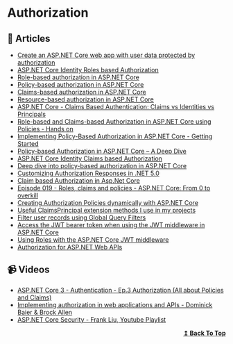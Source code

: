 # Authorization

## 📝 Articles

- [Create an ASP.NET Core web app with user data protected by authorization](https://docs.microsoft.com/en-us/aspnet/core/security/authorization/secure-data)
- [ASP.NET Core Identity Roles based Authorization](https://procodeguide.com/programming/asp-net-core-identity-roles-authorization/)
- [Role-based authorization in ASP.NET Core](https://docs.microsoft.com/en-us/aspnet/core/security/authorization/roles)
- [Policy-based authorization in ASP.NET Core](https://docs.microsoft.com/en-us/aspnet/core/security/authorization/policies)
- [Claims-based authorization in ASP.NET Core](https://docs.microsoft.com/en-us/aspnet/core/security/authorization/claims)
- [Resource-based authorization in ASP.NET Core](https://docs.microsoft.com/en-us/aspnet/core/security/authorization/resourcebased)
- [ASP.NET Core - Claims Based Authentication: Claims vs Identities vs Principals](https://eddieabbondanz.io/post/aspnet/claims-based-authentication-claims-identities-principals/)
- [Role-based and Claims-based Authorization in ASP.NET Core using Policies - Hands on](https://referbruv.com/blog/posts/role-based-and-claims-based-authorization-in-aspnet-core-using-policies-hands-on)
- [Implementing Policy-Based Authorization in ASP.NET Core - Getting Started](https://referbruv.com/blog/posts/implementing-policy-based-authorization-in-aspnet-core-getting-started)
- [Policy-based Authorization in ASP.NET Core – A Deep Dive](https://www.red-gate.com/simple-talk/dotnet/c-programming/policy-based-authorization-in-asp-net-core-a-deep-dive/)
- [ASP.NET Core Identity Claims based Authorization](https://procodeguide.com/programming/asp-net-core-identity-claims/)
- [Deep dive into policy-based authorization in ASP.NET Core](https://blog.joaograssi.com/posts/2021/asp-net-core-deep-dive-policy-based-authorization/)
- [Customizing Authorization Responses in .NET 5.0](https://benfoster.io/blog/customize-authorization-response-aspnet-core/)
- [Claim based Authorization in Asp.Net Core](http://blog.geveo.com/Claim-based-authorization-ASP-core)
- [Episode 019 - Roles, claims and policies - ASP.NET Core: From 0 to overkill](https://blog.codingmilitia.com/2019/04/29/aspnet-019-from-zero-to-overkill-roles-claims-policies/)
- [Creating Authorization Policies dynamically with ASP.NET Core](https://www.jerriepelser.com/blog/creating-dynamic-authorization-policies-aspnet-core/)
- [Useful ClaimsPrincipal extension methods I use in my projects](https://www.jerriepelser.com/blog/useful-claimsprincipal-extension-methods/)
- [Filter user records using Global Query Filters](https://www.jerriepelser.com/blog/filter-user-records-using-global-query-filter/)
- [Access the JWT bearer token when using the JWT middleware in ASP.NET Core](https://www.jerriepelser.com/blog/aspnetcore-jwt-saving-bearer-token-as-claim/)
- [Using Roles with the ASP.NET Core JWT middleware](https://www.jerriepelser.com/blog/using-roles-with-the-jwt-middleware/)
- [Authorization for ASP.NET Web APIs](https://auth0.com/blog/aspnet-web-api-authorization/)
## 📹 Videos

- [ASP.NET Core 3 - Authentication - Ep.3 Authorization (All about Policies and Claims)](https://www.youtube.com/watch?v=RBMO_hruKaI)
- [Implementing authorization in web applications and APIs - Dominick Baier & Brock Allen](https://www.youtube.com/watch?v=EJeZ3YNnqz8)
- [ASP.NET Core Security - Frank Liu, Youtube Playlist](https://www.youtube.com/playlist?list=PLgRlicSxjeMOxypAEL2XqIc2m_gPmoVN-)

<div align="right">
  <b><a href="#contents">↥ Back To Top</a></b>
</div>